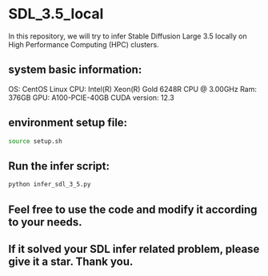 # SDL_3.5_local
In this repository, we will try to infer Stable Diffusion Large 3.5 locally on High Performance Computing (HPC) clusters.

## system basic information:
OS: CentOS Linux
CPU: Intel(R) Xeon(R) Gold 6248R CPU @ 3.00GHz
Ram: 376GB
GPU: A100-PCIE-40GB
CUDA version: 12.3
## environment setup file: 
```bash
source setup.sh
```
## Run the infer script:
```bash
python infer_sdl_3_5.py
```
## Feel free to use the code and modify it according to your needs.

## If it solved your SDL infer related problem, please give it a star. Thank you.
